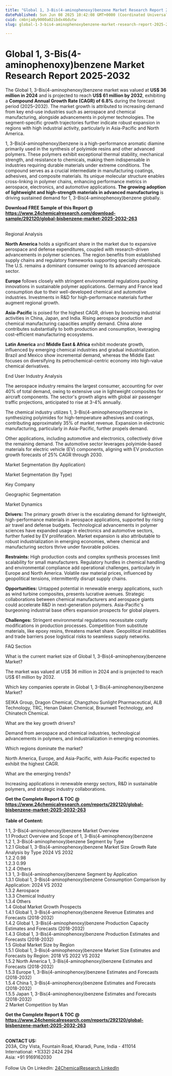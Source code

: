 ```yaml
---
title: "Global 1, 3-Bis(4-aminophenoxy)benzene Market Research Report 2025-2032"
datePublished: Sun Jun 08 2025 10:42:08 GMT+0000 (Coordinated Universal Time)
cuid: cmbnja8y9000a02ibdx46dutw
slug: global-1-3-bis4-aminophenoxybenzene-market-research-report-2025-2032-1-1-1

---
```


# Global 1, 3-Bis(4-aminophenoxy)benzene Market Research Report 2025-2032

<p>The Global 1, 3-Bis(4-aminophenoxy)benzene market was valued at <strong>US$ 36 million in 2024</strong> and is projected to reach <strong>US$ 61 million by 2032</strong>, exhibiting a <strong>Compound Annual Growth Rate (CAGR) of 6.8%</strong> during the forecast period (2025–2032). The market growth is attributed to increasing demand from key end-use industries such as aerospace and chemical manufacturing, alongside advancements in polymer technologies. The segment-specific growth trajectories further indicate robust expansion in regions with high industrial activity, particularly in Asia-Pacific and North America.</p><p>
</p><p>1, 3-Bis(4-aminophenoxy)benzene is a high-performance aromatic diamine primarily used in the synthesis of polyimide resins and other advanced polymers. These polymers exhibit exceptional thermal stability, mechanical strength, and resistance to chemicals, making them indispensable in industries requiring durable materials under extreme conditions. The compound serves as a crucial intermediate in manufacturing coatings, adhesives, and composite materials. Its unique molecular structure enables cross-linking in polymer chains, enhancing performance metrics in aerospace, electronics, and automotive applications. <strong>The growing adoption of lightweight and high-strength materials in advanced manufacturing</strong> is driving sustained demand for 1, 3-Bis(4-aminophenoxy)benzene globally.</p><div><b>Download FREE Sample of this Report @ 
            <a href="https://www.24chemicalresearch.com/download-sample/292120/global-bisbenzene-market-2025-2032-263">
            https://www.24chemicalresearch.com/download-sample/292120/global-bisbenzene-market-2025-2032-263</a></b></div><br><p>
Regional Analysis</p><p>
</p><p><strong>North America</strong> holds a significant share in the market due to expansive aerospace and defense expenditures, coupled with research-driven advancements in polymer sciences. The region benefits from established supply chains and regulatory frameworks supporting specialty chemicals. The U.S. remains a dominant consumer owing to its advanced aerospace sector.</p><p>
</p><p><strong>Europe</strong> follows closely with stringent environmental regulations pushing innovations in sustainable polymer applications. Germany and France lead consumption due to their well-developed chemical and automotive industries. Investments in R&amp;D for high-performance materials further augment regional growth.</p><p>
</p><p><strong>Asia-Pacific</strong> is poised for the highest CAGR, driven by booming industrial activities in China, Japan, and India. Rising aerospace production and chemical manufacturing capacities amplify demand. China alone contributes substantially to both production and consumption, leveraging cost-efficient manufacturing ecosystems.</p><p>
</p><p><strong>Latin America</strong> and <strong>Middle East &amp; Africa</strong> exhibit moderate growth, influenced by emerging chemical industries and gradual industrialization. Brazil and Mexico show incremental demand, whereas the Middle East focuses on diversifying its petrochemical-centric economy into high-value chemical derivatives.</p><p>
End User Industry Analysis</p><p>
</p><p>The aerospace industry remains the largest consumer, accounting for over 40% of total demand, owing to extensive use in lightweight composites for aircraft components. The sector's growth aligns with global air passenger traffic projections, anticipated to rise at 3-4% annually.</p><p>
</p><p>The chemical industry utilizes 1, 3-Bis(4-aminophenoxy)benzene in synthesizing polyimides for high-temperature adhesives and coatings, contributing approximately 35% of market revenue. Expansion in electronic manufacturing, particularly in Asia-Pacific, further propels demand.</p><p>
</p><p>Other applications, including automotive and electronics, collectively drive the remaining demand. The automotive sector leverages polyimide-based materials for electric vehicle (EV) components, aligning with EV production growth forecasts of 25% CAGR through 2030.</p><p>
Market Segmentation (by Application)</p><p>
</p><p>
Market Segmentation (by Type)</p><p>
</p><p>
Key Company</p><p>
</p><p>
Geographic Segmentation</p><p>
</p><p>
Market Dynamics</p><p>
</p><p><strong>Drivers:</strong> The primary growth driver is the escalating demand for lightweight, high-performance materials in aerospace applications, supported by rising air travel and defense budgets. Technological advancements in polymer sciences have expanded usage in electronics and automotive sectors, further fueled by EV proliferation. Market expansion is also attributable to robust industrialization in emerging economies, where chemical and manufacturing sectors thrive under favorable policies.</p><p>
</p><p><strong>Restraints:</strong> High production costs and complex synthesis processes limit scalability for small manufacturers. Regulatory hurdles in chemical handling and environmental compliance add operational challenges, particularly in Europe and North America. Volatile raw material prices, influenced by geopolitical tensions, intermittently disrupt supply chains.</p><p>
</p><p><strong>Opportunities:</strong> Untapped potential in renewable energy applications, such as wind turbine composites, presents lucrative avenues. Strategic collaborations between chemical manufacturers and aerospace giants could accelerate R&amp;D in next-generation polymers. Asia-Pacific's burgeoning industrial base offers expansion prospects for global players.</p><p>
</p><p><strong>Challenges:</strong> Stringent environmental regulations necessitate costly modifications in production processes. Competition from substitute materials, like epoxy resins, threatens market share. Geopolitical instabilities and trade barriers pose logistical risks to seamless supply networks.</p><p>
FAQ Section</p><p>
What is the current market size of Global 1, 3-Bis(4-aminophenoxy)benzene Market?</p><p>
</p><p>The market was valued at US$ 36 million in 2024 and is projected to reach US$ 61 million by 2032.</p><p>
Which key companies operate in Global 1, 3-Bis(4-aminophenoxy)benzene Market?</p><p>
</p><p>SEIKA Group, Dragon Chemical, Changzhou Sunlight Pharmaceutical, ALB Technology, TRC, Henan Daken Chemical, Braunwell Technology, and Chinatech Chemical.</p><p>
What are the key growth drivers?</p><p>
</p><p>Demand from aerospace and chemical industries, technological advancements in polymers, and industrialization in emerging economies.</p><p>
Which regions dominate the market?</p><p>
</p><p>North America, Europe, and Asia-Pacific, with Asia-Pacific expected to exhibit the highest CAGR.</p><p>
What are the emerging trends?</p><p>
</p><p>Increasing applications in renewable energy sectors, R&amp;D in sustainable polymers, and strategic industry collaborations.</p>

<div><b>Get the Complete Report & TOC @ 
            <a href="https://www.24chemicalresearch.com/reports/292120/global-bisbenzene-market-2025-2032-263">
            https://www.24chemicalresearch.com/reports/292120/global-bisbenzene-market-2025-2032-263</a></b></div><br>
            <b>Table of Content:</b><p>1 1, 3-Bis(4-aminophenoxy)benzene Market Overview<br />
    1.1 Product Overview and Scope of 1, 3-Bis(4-aminophenoxy)benzene<br />
    1.2 1, 3-Bis(4-aminophenoxy)benzene Segment by Type<br />
        1.2.1 Global 1, 3-Bis(4-aminophenoxy)benzene Market Size Growth Rate Analysis by Type 2024 VS 2032<br />
        1.2.2 0.98<br />
        1.2.3 0.99<br />
        1.2.4 Others<br />
    1.3 1, 3-Bis(4-aminophenoxy)benzene Segment by Application<br />
        1.3.1 Global 1, 3-Bis(4-aminophenoxy)benzene Consumption Comparison by Application: 2024 VS 2032<br />
        1.3.2 Aerospace<br />
        1.3.3 Chemical Industry<br />
        1.3.4 Others<br />
    1.4 Global Market Growth Prospects<br />
        1.4.1 Global 1, 3-Bis(4-aminophenoxy)benzene Revenue Estimates and Forecasts (2018-2032)<br />
        1.4.2 Global 1, 3-Bis(4-aminophenoxy)benzene Production Capacity Estimates and Forecasts (2018-2032)<br />
        1.4.3 Global 1, 3-Bis(4-aminophenoxy)benzene Production Estimates and Forecasts (2018-2032)<br />
    1.5 Global Market Size by Region<br />
        1.5.1 Global 1, 3-Bis(4-aminophenoxy)benzene Market Size Estimates and Forecasts by Region: 2018 VS 2022 VS 2032<br />
        1.5.2 North America 1, 3-Bis(4-aminophenoxy)benzene Estimates and Forecasts (2018-2032)<br />
        1.5.3 Europe 1, 3-Bis(4-aminophenoxy)benzene Estimates and Forecasts (2018-2032)<br />
        1.5.4 China 1, 3-Bis(4-aminophenoxy)benzene Estimates and Forecasts (2018-2032)<br />
        1.5.5 Japan 1, 3-Bis(4-aminophenoxy)benzene Estimates and Forecasts (2018-2032)<br />
2 Market Competition by Man</p>

<div><b>Get the Complete Report & TOC @ 
            <a href="https://www.24chemicalresearch.com/reports/292120/global-bisbenzene-market-2025-2032-263">
            https://www.24chemicalresearch.com/reports/292120/global-bisbenzene-market-2025-2032-263</a></b></div><br>

<b>CONTACT US:</b><br>
            203A, City Vista, Fountain Road, Kharadi, Pune, India - 411014<br>
            International: +1(332) 2424 294<br>
            Asia: +91 9169162030 <br><br>
            Follow Us On LinkedIn: <a href="https://www.linkedin.com/company/24chemicalresearch/">24ChemicalResearch LinkedIn</a>